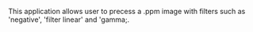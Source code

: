 This application allows user to precess a .ppm image with filters such as 'negative', 'filter linear' and 'gamma;.